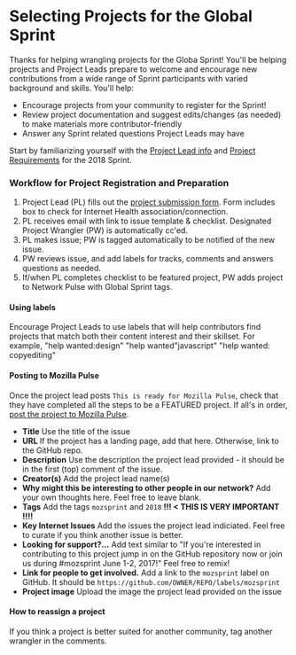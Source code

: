 # Selecting Projects for the Global Sprint

Thanks for helping wrangling projects for the Globa Sprint! You'll be helping projects and Project Leads prepare to welcome and encourage new contributions from a wide range of Sprint participants with varied background and skills. You'll help:

* Encourage projects from your community to register for the Sprint!
* Review project documentation and suggest edits/changes (as needed) to make materials more contributor-friendly
* Answer any Sprint related questions Project Leads may have

Start by familiarizing yourself with the [Project Lead info](https://mozilla.github.io/global-sprint/projects/) and [Project Requirements](https://mozilla.github.io/global-sprint/project-requirements/) for the 2018 Sprint. 

### Workflow for Project Registration and Preparation
1. Project Lead (PL) fills out the [project submission form](https://goo.gl/forms/lvzjKt981TK9P3XQ2). Form includes box to check for Internet Health association/connection.
2. PL receives email with link to issue template & checklist. Designated Project Wrangler (PW) is automatically cc'ed. 
3. PL makes issue; PW is tagged automatically to be notified of the new issue.
4. PW reviews issue, and add labels for tracks, comments and answers questions as needed. 
5. If/when PL completes checklist to be featured project, PW adds project to Network Pulse with Global Sprint tags.


#### Using labels
Encourage Project Leads to use labels that will help contributors find projects that match both their content interest and their skillset. For example, "help wanted:design" "help wanted"javascript" "help wanted: copyediting" 

#### Posting to Mozilla Pulse
Once the project lead posts `This is ready for Mozilla Pulse`, check that they have completed all the steps to be a FEATURED project. If all's in order, [post the project to Mozilla Pulse](https://www.mozillapulse.org/add).

* **Title** Use the title of the issue
* **URL** If the project has a landing page, add that here. Otherwise, link to the GitHub repo.
* **Description** Use the description the project lead provided - it should be in the first (top) comment of the issue.
* **Creator(s)** Add the project lead name(s)
* **Why might this be interesting to other people in our network?** Add your own thoughts here. Feel free to leave blank.
* **Tags** Add the tags `mozsprint` and `2018`  **!!! < THIS IS VERY IMPORTANT !!!!**
* **Key Internet Issues** Add the issues the project lead indiciated. Feel free to curate if you think another issue is better.
* **Looking for support?...** Add text similar to "If you're interested in contributing to this project jump in on the GitHub repository now or join us during #mozsprint June 1-2, 2017!" Feel free to remix!
* **Link for people to get involved.** Add a link to the `mozsprint` label on GitHub. It should be `https://github.com/OWNER/REPO/labels/mozsprint`
* **Project image** Upload the image the project lead provided on the issue

#### How to reassign a project
If you think a project is better suited for another community, tag another wrangler in the comments.
